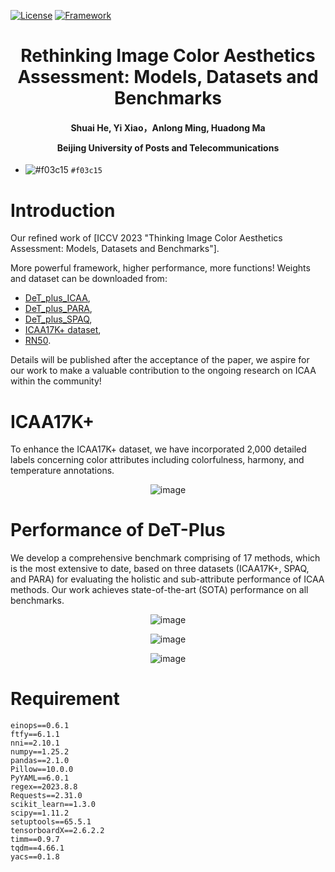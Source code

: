 [![License](https://img.shields.io/badge/License-Apache%202.0-blue.svg)](https://opensource.org/licenses/Apache-2.0)
[![Framework](https://img.shields.io/badge/PyTorch-%23EE4C2C.svg?&logo=PyTorch&logoColor=white)](https://pytorch.org/)

<div align="center">
<h1>
<b>
Rethinking Image Color Aesthetics Assessment: Models, Datasets and Benchmarks
</b>
</h1>
<h4>
<b>
Shuai He, Yi Xiao，Anlong Ming, Huadong Ma
    
Beijing University of Posts and Telecommunications
</b>
</h4>
</div>

- ![#f03c15](test) `#f03c15`

# Introduction
Our refined work of [ICCV 2023 "Thinking Image Color Aesthetics Assessment: Models, Datasets and Benchmarks"].

More powerful framework, higher performance, more functions! Weights and dataset can be downloaded from: 
- [DeT_plus_ICAA](https://mega.nz/file/I1UjlYoD#fKkLdtubl5OXpQQXB37_OOy0A9kw8HpuQwW_x80MU-s),
- [DeT_plus_PARA](https://mega.nz/file/Mp82UKoI#7a4ik8jFBLnQewE0-bPNg5rz1F6-XMOp1WSXw_FG3XQ),
- [DeT_plus_SPAQ](https://mega.nz/file/Z9tUVJKI#HqgW77gxdtHF6QG5GfnLA31druLONw9IFlsvY3w4W_Q),
- [ICAA17K+ dataset](https://mega.nz/file/V8kwgLaD#ty6IG7gyQduanfd1ViloZVlREq18e0MuWwqCnvTMtiM),
- [RN50](https://mega.nz/file/9sUAzZIZ#Cu4C5QamEn41abU6yz_39IN0by-qIuMkRmh4YFBTy8I).

Details will be published after the acceptance of the paper, we aspire for our work to make a valuable contribution to the ongoing research on ICAA within the community!

# ICAA17K+
To enhance the ICAA17K+ dataset, we have incorporated 2,000 detailed labels concerning color attributes including colorfulness, harmony, and temperature annotations.
<div align="center">
    
![image](https://github.com/woshidandan/DeT-Plus/assets/15050507/561076c4-d14d-4f06-afab-82e986e64901)

</div>

# Performance of DeT-Plus
We develop a comprehensive benchmark comprising of 17 methods, which is the most extensive to date, based on three datasets (ICAA17K+, SPAQ, and PARA) for evaluating the holistic and sub-attribute performance of ICAA methods. Our work achieves state-of-the-art (SOTA) performance on all benchmarks.
<div align="center">
  
![image](https://github.com/woshidandan/DeT-Plus/assets/15050507/7269c1a4-8381-4b79-94e8-b9df5340f994)

![image](https://github.com/woshidandan/DeT-Plus/assets/15050507/589cfcaf-05c9-4af5-9083-87aae294e9ca)

![image](https://github.com/woshidandan/DeT-Plus/assets/15050507/81db22d9-6319-4da8-8708-0b96188e854a)

</div>

# Requirement
```
einops==0.6.1
ftfy==6.1.1
nni==2.10.1
numpy==1.25.2
pandas==2.1.0
Pillow==10.0.0
PyYAML==6.0.1
regex==2023.8.8
Requests==2.31.0
scikit_learn==1.3.0
scipy==1.11.2
setuptools==65.5.1
tensorboardX==2.6.2.2
timm==0.9.7
tqdm==4.66.1
yacs==0.1.8
```
